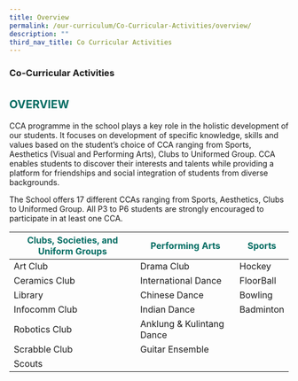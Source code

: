 ```yaml
---
title: Overview
permalink: /our-curriculum/Co-Curricular-Activities/overview/
description: ""
third_nav_title: Co Curricular Activities
---
```


### **Co-Curricular Activities**

<b style="color:#016C62; font-size:20px; line-height: 3;">OVERVIEW</b><br>
CCA programme in the school plays a key role in the holistic development of our students. It focuses on development of specific knowledge, skills and values based on the student’s choice of CCA ranging from Sports, Aesthetics (Visual and Performing Arts), Clubs to Uniformed Group. CCA enables students to discover their interests and talents while providing a platform for friendships and social integration of students from diverse backgrounds.  
  
The School offers 17 different CCAs ranging from Sports, Aesthetics, Clubs to Uniformed Group. All P3 to P6 students are strongly encouraged to participate in at least one CCA.



| <b style="color:#016C62"> Clubs, Societies, and Uniform Groups | <b style="color:#016C62"> Performing Arts | <b style="color:#016C62"> Sports |
| -------- | -------- | -------- |
| 	Art Club | Drama Club | Hockey | 
| Ceramics Club | International Dance | FloorBall | 
| Library | Chinese Dance | Bowling |
| Infocomm Club | Indian Dance | Badminton
| Robotics Club | Anklung & Kulintang Dance
| Scrabble Club | Guitar Ensemble
| Scouts     |      |      |
